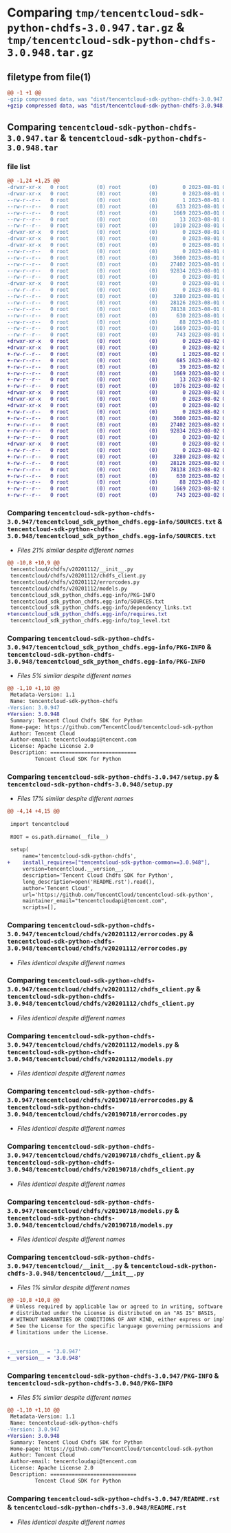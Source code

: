 # Comparing `tmp/tencentcloud-sdk-python-chdfs-3.0.947.tar.gz` & `tmp/tencentcloud-sdk-python-chdfs-3.0.948.tar.gz`

## filetype from file(1)

```diff
@@ -1 +1 @@
-gzip compressed data, was "dist/tencentcloud-sdk-python-chdfs-3.0.947.tar", last modified: Tue Aug  1 00:33:22 2023, max compression
+gzip compressed data, was "dist/tencentcloud-sdk-python-chdfs-3.0.948.tar", last modified: Wed Aug  2 00:25:57 2023, max compression
```

## Comparing `tencentcloud-sdk-python-chdfs-3.0.947.tar` & `tencentcloud-sdk-python-chdfs-3.0.948.tar`

### file list

```diff
@@ -1,24 +1,25 @@
-drwxr-xr-x   0 root         (0) root         (0)        0 2023-08-01 00:33:22.000000 tencentcloud-sdk-python-chdfs-3.0.947/
-drwxr-xr-x   0 root         (0) root         (0)        0 2023-08-01 00:33:22.000000 tencentcloud-sdk-python-chdfs-3.0.947/tencentcloud_sdk_python_chdfs.egg-info/
--rw-r--r--   0 root         (0) root         (0)        1 2023-08-01 00:33:22.000000 tencentcloud-sdk-python-chdfs-3.0.947/tencentcloud_sdk_python_chdfs.egg-info/dependency_links.txt
--rw-r--r--   0 root         (0) root         (0)      633 2023-08-01 00:33:22.000000 tencentcloud-sdk-python-chdfs-3.0.947/tencentcloud_sdk_python_chdfs.egg-info/SOURCES.txt
--rw-r--r--   0 root         (0) root         (0)     1669 2023-08-01 00:33:22.000000 tencentcloud-sdk-python-chdfs-3.0.947/tencentcloud_sdk_python_chdfs.egg-info/PKG-INFO
--rw-r--r--   0 root         (0) root         (0)       13 2023-08-01 00:33:22.000000 tencentcloud-sdk-python-chdfs-3.0.947/tencentcloud_sdk_python_chdfs.egg-info/top_level.txt
--rw-r--r--   0 root         (0) root         (0)     1010 2023-08-01 00:33:22.000000 tencentcloud-sdk-python-chdfs-3.0.947/setup.py
-drwxr-xr-x   0 root         (0) root         (0)        0 2023-08-01 00:33:22.000000 tencentcloud-sdk-python-chdfs-3.0.947/tencentcloud/
-drwxr-xr-x   0 root         (0) root         (0)        0 2023-08-01 00:33:22.000000 tencentcloud-sdk-python-chdfs-3.0.947/tencentcloud/chdfs/
-drwxr-xr-x   0 root         (0) root         (0)        0 2023-08-01 00:33:22.000000 tencentcloud-sdk-python-chdfs-3.0.947/tencentcloud/chdfs/v20201112/
--rw-r--r--   0 root         (0) root         (0)        0 2023-08-01 00:33:22.000000 tencentcloud-sdk-python-chdfs-3.0.947/tencentcloud/chdfs/v20201112/__init__.py
--rw-r--r--   0 root         (0) root         (0)     3600 2023-08-01 00:33:22.000000 tencentcloud-sdk-python-chdfs-3.0.947/tencentcloud/chdfs/v20201112/errorcodes.py
--rw-r--r--   0 root         (0) root         (0)    27402 2023-08-01 00:33:22.000000 tencentcloud-sdk-python-chdfs-3.0.947/tencentcloud/chdfs/v20201112/chdfs_client.py
--rw-r--r--   0 root         (0) root         (0)    92834 2023-08-01 00:33:22.000000 tencentcloud-sdk-python-chdfs-3.0.947/tencentcloud/chdfs/v20201112/models.py
--rw-r--r--   0 root         (0) root         (0)        0 2023-08-01 00:33:22.000000 tencentcloud-sdk-python-chdfs-3.0.947/tencentcloud/chdfs/__init__.py
-drwxr-xr-x   0 root         (0) root         (0)        0 2023-08-01 00:33:22.000000 tencentcloud-sdk-python-chdfs-3.0.947/tencentcloud/chdfs/v20190718/
--rw-r--r--   0 root         (0) root         (0)        0 2023-08-01 00:33:22.000000 tencentcloud-sdk-python-chdfs-3.0.947/tencentcloud/chdfs/v20190718/__init__.py
--rw-r--r--   0 root         (0) root         (0)     3280 2023-08-01 00:33:22.000000 tencentcloud-sdk-python-chdfs-3.0.947/tencentcloud/chdfs/v20190718/errorcodes.py
--rw-r--r--   0 root         (0) root         (0)    28126 2023-08-01 00:33:22.000000 tencentcloud-sdk-python-chdfs-3.0.947/tencentcloud/chdfs/v20190718/chdfs_client.py
--rw-r--r--   0 root         (0) root         (0)    78138 2023-08-01 00:33:22.000000 tencentcloud-sdk-python-chdfs-3.0.947/tencentcloud/chdfs/v20190718/models.py
--rw-r--r--   0 root         (0) root         (0)      630 2023-08-01 00:33:22.000000 tencentcloud-sdk-python-chdfs-3.0.947/tencentcloud/__init__.py
--rw-r--r--   0 root         (0) root         (0)       88 2023-08-01 00:33:22.000000 tencentcloud-sdk-python-chdfs-3.0.947/setup.cfg
--rw-r--r--   0 root         (0) root         (0)     1669 2023-08-01 00:33:22.000000 tencentcloud-sdk-python-chdfs-3.0.947/PKG-INFO
--rw-r--r--   0 root         (0) root         (0)      743 2023-08-01 00:33:22.000000 tencentcloud-sdk-python-chdfs-3.0.947/README.rst
+drwxr-xr-x   0 root         (0) root         (0)        0 2023-08-02 00:25:57.000000 tencentcloud-sdk-python-chdfs-3.0.948/
+drwxr-xr-x   0 root         (0) root         (0)        0 2023-08-02 00:25:57.000000 tencentcloud-sdk-python-chdfs-3.0.948/tencentcloud_sdk_python_chdfs.egg-info/
+-rw-r--r--   0 root         (0) root         (0)        1 2023-08-02 00:25:57.000000 tencentcloud-sdk-python-chdfs-3.0.948/tencentcloud_sdk_python_chdfs.egg-info/dependency_links.txt
+-rw-r--r--   0 root         (0) root         (0)      685 2023-08-02 00:25:57.000000 tencentcloud-sdk-python-chdfs-3.0.948/tencentcloud_sdk_python_chdfs.egg-info/SOURCES.txt
+-rw-r--r--   0 root         (0) root         (0)       39 2023-08-02 00:25:57.000000 tencentcloud-sdk-python-chdfs-3.0.948/tencentcloud_sdk_python_chdfs.egg-info/requires.txt
+-rw-r--r--   0 root         (0) root         (0)     1669 2023-08-02 00:25:57.000000 tencentcloud-sdk-python-chdfs-3.0.948/tencentcloud_sdk_python_chdfs.egg-info/PKG-INFO
+-rw-r--r--   0 root         (0) root         (0)       13 2023-08-02 00:25:57.000000 tencentcloud-sdk-python-chdfs-3.0.948/tencentcloud_sdk_python_chdfs.egg-info/top_level.txt
+-rw-r--r--   0 root         (0) root         (0)     1076 2023-08-02 00:25:57.000000 tencentcloud-sdk-python-chdfs-3.0.948/setup.py
+drwxr-xr-x   0 root         (0) root         (0)        0 2023-08-02 00:25:57.000000 tencentcloud-sdk-python-chdfs-3.0.948/tencentcloud/
+drwxr-xr-x   0 root         (0) root         (0)        0 2023-08-02 00:25:57.000000 tencentcloud-sdk-python-chdfs-3.0.948/tencentcloud/chdfs/
+drwxr-xr-x   0 root         (0) root         (0)        0 2023-08-02 00:25:57.000000 tencentcloud-sdk-python-chdfs-3.0.948/tencentcloud/chdfs/v20201112/
+-rw-r--r--   0 root         (0) root         (0)        0 2023-08-02 00:25:57.000000 tencentcloud-sdk-python-chdfs-3.0.948/tencentcloud/chdfs/v20201112/__init__.py
+-rw-r--r--   0 root         (0) root         (0)     3600 2023-08-02 00:25:57.000000 tencentcloud-sdk-python-chdfs-3.0.948/tencentcloud/chdfs/v20201112/errorcodes.py
+-rw-r--r--   0 root         (0) root         (0)    27402 2023-08-02 00:25:57.000000 tencentcloud-sdk-python-chdfs-3.0.948/tencentcloud/chdfs/v20201112/chdfs_client.py
+-rw-r--r--   0 root         (0) root         (0)    92834 2023-08-02 00:25:57.000000 tencentcloud-sdk-python-chdfs-3.0.948/tencentcloud/chdfs/v20201112/models.py
+-rw-r--r--   0 root         (0) root         (0)        0 2023-08-02 00:25:57.000000 tencentcloud-sdk-python-chdfs-3.0.948/tencentcloud/chdfs/__init__.py
+drwxr-xr-x   0 root         (0) root         (0)        0 2023-08-02 00:25:57.000000 tencentcloud-sdk-python-chdfs-3.0.948/tencentcloud/chdfs/v20190718/
+-rw-r--r--   0 root         (0) root         (0)        0 2023-08-02 00:25:57.000000 tencentcloud-sdk-python-chdfs-3.0.948/tencentcloud/chdfs/v20190718/__init__.py
+-rw-r--r--   0 root         (0) root         (0)     3280 2023-08-02 00:25:57.000000 tencentcloud-sdk-python-chdfs-3.0.948/tencentcloud/chdfs/v20190718/errorcodes.py
+-rw-r--r--   0 root         (0) root         (0)    28126 2023-08-02 00:25:57.000000 tencentcloud-sdk-python-chdfs-3.0.948/tencentcloud/chdfs/v20190718/chdfs_client.py
+-rw-r--r--   0 root         (0) root         (0)    78138 2023-08-02 00:25:57.000000 tencentcloud-sdk-python-chdfs-3.0.948/tencentcloud/chdfs/v20190718/models.py
+-rw-r--r--   0 root         (0) root         (0)      630 2023-08-02 00:25:57.000000 tencentcloud-sdk-python-chdfs-3.0.948/tencentcloud/__init__.py
+-rw-r--r--   0 root         (0) root         (0)       88 2023-08-02 00:25:57.000000 tencentcloud-sdk-python-chdfs-3.0.948/setup.cfg
+-rw-r--r--   0 root         (0) root         (0)     1669 2023-08-02 00:25:57.000000 tencentcloud-sdk-python-chdfs-3.0.948/PKG-INFO
+-rw-r--r--   0 root         (0) root         (0)      743 2023-08-02 00:25:57.000000 tencentcloud-sdk-python-chdfs-3.0.948/README.rst
```

### Comparing `tencentcloud-sdk-python-chdfs-3.0.947/tencentcloud_sdk_python_chdfs.egg-info/SOURCES.txt` & `tencentcloud-sdk-python-chdfs-3.0.948/tencentcloud_sdk_python_chdfs.egg-info/SOURCES.txt`

 * *Files 21% similar despite different names*

```diff
@@ -10,8 +10,9 @@
 tencentcloud/chdfs/v20201112/__init__.py
 tencentcloud/chdfs/v20201112/chdfs_client.py
 tencentcloud/chdfs/v20201112/errorcodes.py
 tencentcloud/chdfs/v20201112/models.py
 tencentcloud_sdk_python_chdfs.egg-info/PKG-INFO
 tencentcloud_sdk_python_chdfs.egg-info/SOURCES.txt
 tencentcloud_sdk_python_chdfs.egg-info/dependency_links.txt
+tencentcloud_sdk_python_chdfs.egg-info/requires.txt
 tencentcloud_sdk_python_chdfs.egg-info/top_level.txt
```

### Comparing `tencentcloud-sdk-python-chdfs-3.0.947/tencentcloud_sdk_python_chdfs.egg-info/PKG-INFO` & `tencentcloud-sdk-python-chdfs-3.0.948/tencentcloud_sdk_python_chdfs.egg-info/PKG-INFO`

 * *Files 5% similar despite different names*

```diff
@@ -1,10 +1,10 @@
 Metadata-Version: 1.1
 Name: tencentcloud-sdk-python-chdfs
-Version: 3.0.947
+Version: 3.0.948
 Summary: Tencent Cloud Chdfs SDK for Python
 Home-page: https://github.com/TencentCloud/tencentcloud-sdk-python
 Author: Tencent Cloud
 Author-email: tencentcloudapi@tencent.com
 License: Apache License 2.0
 Description: ============================
         Tencent Cloud SDK for Python
```

### Comparing `tencentcloud-sdk-python-chdfs-3.0.947/setup.py` & `tencentcloud-sdk-python-chdfs-3.0.948/setup.py`

 * *Files 17% similar despite different names*

```diff
@@ -4,14 +4,15 @@
 
 import tencentcloud
 
 ROOT = os.path.dirname(__file__)
 
 setup(
     name='tencentcloud-sdk-python-chdfs',
+    install_requires=["tencentcloud-sdk-python-common==3.0.948"],
     version=tencentcloud.__version__,
     description='Tencent Cloud Chdfs SDK for Python',
     long_description=open('README.rst').read(),
     author='Tencent Cloud',
     url='https://github.com/TencentCloud/tencentcloud-sdk-python',
     maintainer_email="tencentcloudapi@tencent.com",
     scripts=[],
```

### Comparing `tencentcloud-sdk-python-chdfs-3.0.947/tencentcloud/chdfs/v20201112/errorcodes.py` & `tencentcloud-sdk-python-chdfs-3.0.948/tencentcloud/chdfs/v20201112/errorcodes.py`

 * *Files identical despite different names*

### Comparing `tencentcloud-sdk-python-chdfs-3.0.947/tencentcloud/chdfs/v20201112/chdfs_client.py` & `tencentcloud-sdk-python-chdfs-3.0.948/tencentcloud/chdfs/v20201112/chdfs_client.py`

 * *Files identical despite different names*

### Comparing `tencentcloud-sdk-python-chdfs-3.0.947/tencentcloud/chdfs/v20201112/models.py` & `tencentcloud-sdk-python-chdfs-3.0.948/tencentcloud/chdfs/v20201112/models.py`

 * *Files identical despite different names*

### Comparing `tencentcloud-sdk-python-chdfs-3.0.947/tencentcloud/chdfs/v20190718/errorcodes.py` & `tencentcloud-sdk-python-chdfs-3.0.948/tencentcloud/chdfs/v20190718/errorcodes.py`

 * *Files identical despite different names*

### Comparing `tencentcloud-sdk-python-chdfs-3.0.947/tencentcloud/chdfs/v20190718/chdfs_client.py` & `tencentcloud-sdk-python-chdfs-3.0.948/tencentcloud/chdfs/v20190718/chdfs_client.py`

 * *Files identical despite different names*

### Comparing `tencentcloud-sdk-python-chdfs-3.0.947/tencentcloud/chdfs/v20190718/models.py` & `tencentcloud-sdk-python-chdfs-3.0.948/tencentcloud/chdfs/v20190718/models.py`

 * *Files identical despite different names*

### Comparing `tencentcloud-sdk-python-chdfs-3.0.947/tencentcloud/__init__.py` & `tencentcloud-sdk-python-chdfs-3.0.948/tencentcloud/__init__.py`

 * *Files 1% similar despite different names*

```diff
@@ -10,8 +10,8 @@
 # Unless required by applicable law or agreed to in writing, software
 # distributed under the License is distributed on an "AS IS" BASIS,
 # WITHOUT WARRANTIES OR CONDITIONS OF ANY KIND, either express or implied.
 # See the License for the specific language governing permissions and
 # limitations under the License.
 
 
-__version__ = '3.0.947'
+__version__ = '3.0.948'
```

### Comparing `tencentcloud-sdk-python-chdfs-3.0.947/PKG-INFO` & `tencentcloud-sdk-python-chdfs-3.0.948/PKG-INFO`

 * *Files 5% similar despite different names*

```diff
@@ -1,10 +1,10 @@
 Metadata-Version: 1.1
 Name: tencentcloud-sdk-python-chdfs
-Version: 3.0.947
+Version: 3.0.948
 Summary: Tencent Cloud Chdfs SDK for Python
 Home-page: https://github.com/TencentCloud/tencentcloud-sdk-python
 Author: Tencent Cloud
 Author-email: tencentcloudapi@tencent.com
 License: Apache License 2.0
 Description: ============================
         Tencent Cloud SDK for Python
```

### Comparing `tencentcloud-sdk-python-chdfs-3.0.947/README.rst` & `tencentcloud-sdk-python-chdfs-3.0.948/README.rst`

 * *Files identical despite different names*

